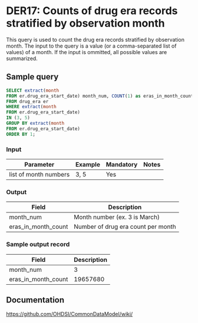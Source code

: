 # DER17: Counts of drug era records stratified by observation month

This query is used to count the drug era records stratified by observation month. The input to the query is a value (or a comma-separated list of values) of a month. If the input is ommitted, all possible values are summarized.

## Sample query
```sql
SELECT extract(month
FROM er.drug_era_start_date) month_num, COUNT(1) as eras_in_month_count
FROM drug_era er
WHERE extract(month
FROM er.drug_era_start_date)
IN (3, 5)
GROUP BY extract(month
FROM er.drug_era_start_date)
ORDER BY 1;
```

### Input

| Parameter |  Example |  Mandatory |  Notes |
| --- | --- | --- | --- |
| list of month numbers | 3, 5 | Yes |   |

### Output

|  Field |  Description |
| --- | --- |
| month_num | Month number (ex. 3 is March) |
| eras_in_month_count | Number of drug era count per month |

### Sample output record

|  Field |  Description |
| --- | --- |
| month_num |  3 |
| eras_in_month_count | 19657680 |



## Documentation
https://github.com/OHDSI/CommonDataModel/wiki/
